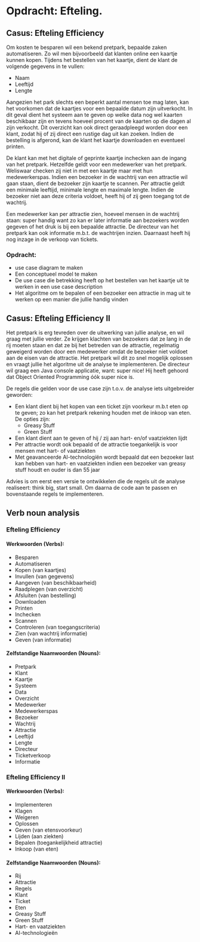 # Opdracht: Efteling. 

## Casus: Efteling Efficiency
Om kosten te besparen wil een bekend pretpark, bepaalde zaken automatiseren. Zo wil men bijvoorbeeld dat klanten online een kaartje kunnen kopen. Tijdens het bestellen van het kaartje, dient de klant de volgende gegevens in te vullen:

- Naam
- Leeftijd
- Lengte

Aangezien het park slechts een beperkt aantal mensen toe mag laten, kan het voorkomen dat de kaartjes voor een bepaalde datum zijn uitverkocht. In dit geval dient het systeem aan te geven op welke data nog wel kaarten beschikbaar zijn en tevens hoeveel procent van de kaarten op die dagen al zijn verkocht. 
Dit overzicht kan ook direct geraadpleegd worden door een klant, zodat hij of zij direct een rustige dag uit kan zoeken. Indien de bestelling is afgerond, kan de klant het kaartje downloaden en eventueel printen.

De klant kan met het digitale of geprinte kaartje inchecken aan de ingang van het pretpark. Hetzelfde geldt voor een medewerker van het pretpark. Weliswaar checken zij niet in met een kaartje maar met hun medewerkerspas. Indien een bezoeker in de wachtrij van een attractie wil gaan staan, dient de bezoeker zijn kaartje te scannen. Per attractie geldt een minimale leeftijd, minimale lengte en maximale lengte. Indien de bezoeker niet aan deze criteria voldoet, heeft hij of zij geen toegang tot de wachtrij.

Een medewerker kan per attractie zien, hoeveel mensen in de wachtrij staan: super handig want zo kan er later informatie aan bezoekers worden gegeven of het druk is bij een bepaalde attractie. De directeur van het pretpark kan ook informatie m.b.t. de wachtrijen inzien. Daarnaast heeft hij nog inzage in de verkoop van tickets.

### Opdracht:
- use case diagram te maken
- Een conceptueel model te maken
- De use case die betrekking heeft op het bestellen van het kaartje uit te werken in een use case description
- Het algoritme om te bepalen of een bezoeker een attractie in mag uit te werken op een manier die jullie handig vinden

## Casus: Efteling Efficiency II
Het pretpark is erg tevreden over de uitwerking van jullie analyse, en wil graag met jullie verder. Ze krijgen klachten van bezoekers dat ze lang in de rij moeten staan en dat ze bij het betreden van de attractie, regelmatig geweigerd worden door een medewerker omdat de bezoeker niet voldoet aan de eisen van de attractie.
Het pretpark wil dit zo snel mogelijk oplossen en vraagt jullie het algoritme uit de analyse te implementeren. De directeur wil graag een Java console applicatie, want: super nice! Hij heeft gehoord dat Object Oriented Programming óók super nice is.

De regels die gelden voor de use case zijn t.o.v. de analyse iets uitgebreider geworden:

- Een klant dient bij het kopen van een ticket zijn voorkeur m.b.t eten op te geven; zo kan het pretpark rekening houden met de inkoop van eten. De opties zijn:
  - Greasy Stuff
  - Green Stuff
- Een klant dient aan te geven of hij / zij aan hart- en/of vaatziekten lijdt
- Per attractie wordt ook bepaald of de attractie toegankelijk is voor mensen met hart- of vaatziekten
- Met geavanceerde AI-technologiën wordt bepaald dat een bezoeker last kan hebben van hart- en vaatziekten indien een bezoeker van greasy stuff houdt en ouder is dan 55 jaar

Advies is om eerst een versie te ontwikkelen die de regels uit de analyse realiseert: think big, start small. Om daarna de code aan te passen en bovenstaande regels te implementeren.

## Verb noun analysis

### Efteling Efficiency
#### Werkwoorden (Verbs):
- Besparen
- Automatiseren
- Kopen (van kaartjes)
- Invullen (van gegevens)
- Aangeven (van beschikbaarheid)
- Raadplegen (van overzicht)
- Afsluiten (van bestelling)
- Downloaden
- Printen
- Inchecken
- Scannen
- Controleren (van toegangscriteria)
- Zien (van wachtrij informatie)
- Geven (van informatie)
#### Zelfstandige Naamwoorden (Nouns):
- Pretpark
- Klant
- Kaartje
- Systeem
- Data
- Overzicht
- Medewerker
- Medewerkerspas
- Bezoeker
- Wachtrij
- Attractie
- Leeftijd
- Lengte
- Directeur
- Ticketverkoop
- Informatie
### Efteling Efficiency II
#### Werkwoorden (Verbs):
- Implementeren
- Klagen
- Weigeren
- Oplossen
- Geven (van etensvoorkeur)
- Lijden (aan ziekten)
- Bepalen (toegankelijkheid attractie)
- Inkoop (van eten)
#### Zelfstandige Naamwoorden (Nouns):
- Rij
- Attractie
- Regels
- Klant
- Ticket
- Eten
- Greasy Stuff
- Green Stuff
- Hart- en vaatziekten
- AI-technologieën